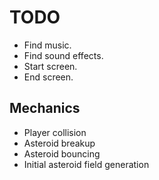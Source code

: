 TODO
====

* Find music.
* Find sound effects.
* Start screen.
* End screen.

Mechanics
---------

* Player collision
* Asteroid breakup
* Asteroid bouncing
* Initial asteroid field generation

